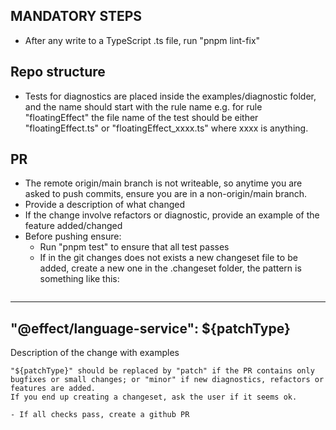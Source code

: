 ## MANDATORY STEPS
- After any write to a TypeScript .ts file, run "pnpm lint-fix"

## Repo structure
- Tests for diagnostics are placed inside the examples/diagnostic folder, and the name should start with the rule name
  e.g. for rule "floatingEffect" the file name of the test should be either "floatingEffect.ts" or "floatingEffect_xxxx.ts" where xxxx is anything.

## PR
- The remote origin/main branch is not writeable, so anytime you are asked to push commits, ensure you are in a non-origin/main branch.
- Provide a description of what changed
- If the change involve refactors or diagnostic, provide an example of the feature added/changed
- Before pushing ensure:
  - Run "pnpm test" to ensure that all test passes
  - If in the git changes does not exists a new changeset file to be added, create a new one in the .changeset folder, the pattern is something like this:
  ```
---
"@effect/language-service": ${patchType}
---

Description of the change with examples
```
"${patchType}" should be replaced by "patch" if the PR contains only bugfixes or small changes; or "minor" if new diagnostics, refactors or features are added.
If you end up creating a changeset, ask the user if it seems ok.

- If all checks pass, create a github PR
